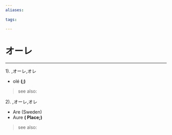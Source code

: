 ```yaml
---
aliases:
    
tags:
    
---
```


# オーレ
---
1).
,オーレ,オレ

- olé
**(;)**
> see also: 
            
2).
,オーレ,オレ

- Are (Sweden)
- Aure
**( Place;)**
> see also: 
            